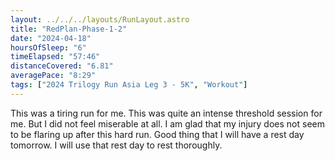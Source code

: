 ```yaml
---
layout: ../../../layouts/RunLayout.astro
title: "RedPlan-Phase-1-2"
date: "2024-04-18"
hoursOfSleep: "6"
timeElapsed: "57:46"
distanceCovered: "6.81"
averagePace: "8:29"
tags: ["2024 Trilogy Run Asia Leg 3 - 5K", "Workout"]
---
```


This was a tiring run for me. This was quite an intense threshold session for me. But I did not feel miserable at all. I am glad that my injury does not seem to be flaring up after this hard run. Good thing that I will have a rest day tomorrow. I will use that rest day to rest thoroughly.
